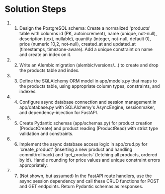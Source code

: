 # Solution Steps

1. 1. Design the PostgreSQL schema: Create a normalized 'products' table with columns id (PK, autoincrement), name (unique, not-null), description (text, nullable), quantity (integer, not-null, default 0), price (numeric 10,2, not-null), created_at and updated_at (timestamps, timezone-aware). Add a unique constraint on name and create an index on it.

2. 2. Write an Alembic migration (alembic/versions/...) to create and drop the products table and index.

3. 3. Define the SQLAlchemy ORM model in app/models.py that maps to the products table, using appropriate column types, constraints, and indexes.

4. 4. Configure async database connection and session management in app/database.py with SQLAlchemy's AsyncEngine, sessionmaker, and dependency-injection for FastAPI.

5. 5. Create Pydantic schemas (app/schemas.py) for product creation (ProductCreate) and product reading (ProductRead) with strict type validation and constraints.

6. 6. Implement the async database access logic in app/crud.py for 'create_product' (inserting a new product and handling commit/rollback) and 'get_products' (fetching all products, ordered by id). Handle rounding for price values and unique constraint errors appropriately.

7. 7. (Not shown, but assumed) In the FastAPI route handlers, use the async session dependency and call these CRUD functions for POST and GET endpoints. Return Pydantic schemas as responses.

